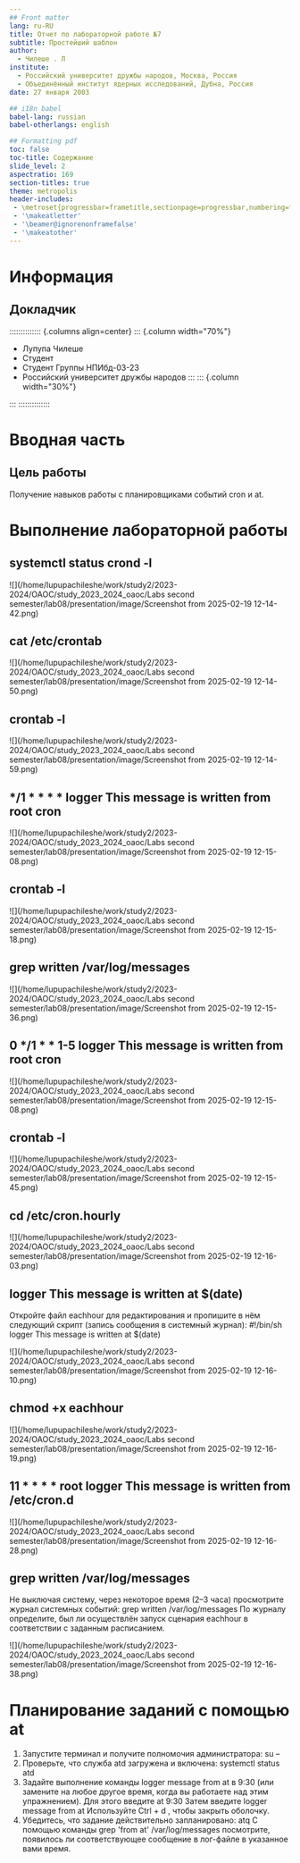 ```yaml
---
## Front matter
lang: ru-RU
title: Отчет по лабораторной работе №7
subtitle: Простейший шаблон
author:
  - Чилеше . Л
institute:
  - Российский университет дружбы народов, Москва, Россия
  - Объединённый институт ядерных исследований, Дубна, Россия
date: 27 января 2003

## i18n babel
babel-lang: russian
babel-otherlangs: english

## Formatting pdf
toc: false
toc-title: Содержание
slide_level: 2
aspectratio: 169
section-titles: true
theme: metropolis
header-includes:
 - \metroset{progressbar=frametitle,sectionpage=progressbar,numbering=fraction}
 - '\makeatletter'
 - '\beamer@ignorenonframefalse'
 - '\makeatother'
---
```


# Информация

## Докладчик

:::::::::::::: {.columns align=center}
::: {.column width="70%"}

  * Лупупа Чилеше
  * Студент
  * Студент Группы НПИбд-03-23
  * Российский университет дружбы народов
:::
::: {.column width="30%"}



:::
::::::::::::::

# Вводная часть

## Цель работы

Получение навыков работы с планировщиками событий cron и at.

# Выполнение лабораторной работы 

## systemctl status crond -l

![](/home/lupupachileshe/work/study2/2023-2024/OAOC/study_2023_2024_oaoc/Labs second semester/lab08/presentation/image/Screenshot from 2025-02-19 12-14-42.png)

## cat /etc/crontab

![](/home/lupupachileshe/work/study2/2023-2024/OAOC/study_2023_2024_oaoc/Labs second semester/lab08/presentation/image/Screenshot from 2025-02-19 12-14-50.png)

## crontab -l

![](/home/lupupachileshe/work/study2/2023-2024/OAOC/study_2023_2024_oaoc/Labs second semester/lab08/presentation/image/Screenshot from 2025-02-19 12-14-59.png)

## */1 * * * * logger This message is written from root cron

![](/home/lupupachileshe/work/study2/2023-2024/OAOC/study_2023_2024_oaoc/Labs second semester/lab08/presentation/image/Screenshot from 2025-02-19 12-15-08.png)

## crontab -l

![](/home/lupupachileshe/work/study2/2023-2024/OAOC/study_2023_2024_oaoc/Labs second semester/lab08/presentation/image/Screenshot from 2025-02-19 12-15-18.png)

## grep written /var/log/messages

![](/home/lupupachileshe/work/study2/2023-2024/OAOC/study_2023_2024_oaoc/Labs second semester/lab08/presentation/image/Screenshot from 2025-02-19 12-15-36.png)

## 0 */1 * * 1-5 logger This message is written from root cron

![](/home/lupupachileshe/work/study2/2023-2024/OAOC/study_2023_2024_oaoc/Labs second semester/lab08/presentation/image/Screenshot from 2025-02-19 12-15-08.png)

## crontab -l

![](/home/lupupachileshe/work/study2/2023-2024/OAOC/study_2023_2024_oaoc/Labs second semester/lab08/presentation/image/Screenshot from 2025-02-19 12-15-45.png)

## cd /etc/cron.hourly

![](/home/lupupachileshe/work/study2/2023-2024/OAOC/study_2023_2024_oaoc/Labs second semester/lab08/presentation/image/Screenshot from 2025-02-19 12-16-03.png)

## logger This message is written at $(date)

Откройте файл eachhour для редактирования и пропишите в нём следующий
 скрипт (запись сообщения в системный журнал):
 #!/bin/sh
 logger This message is written at $(date)

![](/home/lupupachileshe/work/study2/2023-2024/OAOC/study_2023_2024_oaoc/Labs second semester/lab08/presentation/image/Screenshot from 2025-02-19 12-16-10.png)

## chmod +x eachhour

![](/home/lupupachileshe/work/study2/2023-2024/OAOC/study_2023_2024_oaoc/Labs second semester/lab08/presentation/image/Screenshot from 2025-02-19 12-16-19.png)

## 11 * * * * root logger This message is written from /etc/cron.d

![](/home/lupupachileshe/work/study2/2023-2024/OAOC/study_2023_2024_oaoc/Labs second semester/lab08/presentation/image/Screenshot from 2025-02-19 12-16-28.png)

## grep written /var/log/messages

Не выключая систему, через некоторое время (2–3 часа) просмотрите журнал
системных событий: grep written /var/log/messages По журналу определите, был ли
осуществлён запуск сценария eachhour в соответствии с заданным расписанием.

![](/home/lupupachileshe/work/study2/2023-2024/OAOC/study_2023_2024_oaoc/Labs second semester/lab08/presentation/image/Screenshot from 2025-02-19 12-16-38.png)

# Планирование заданий с помощью at

1. Запустите терминал и получите полномочия администратора:
su –
2. Проверьте, что служба atd загружена и включена:
systemctl status atd
3. Задайте выполнение команды logger message from at в 9:30 (или замените на
любое другое время, когда вы работаете над этим упражнением). Для этого введите
at 9:30 Затем введите
logger message from at
Используйте Ctrl + d , чтобы закрыть оболочку.
4. Убедитесь, что задание действительно запланировано:
atq
С помощью команды grep 'from at' /var/log/messages посмотрите, появилось ли
соответствующее сообщение в лог-файле в указанное вами время.



